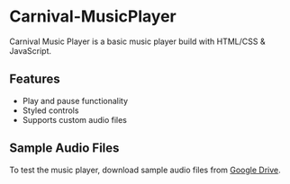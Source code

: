 # Carnival-MusicPlayer
Carnival Music Player is a basic music player build with HTML/CSS &amp; JavaScript.

## Features
- Play and pause functionality
- Styled controls
- Supports custom audio files


## Sample Audio Files
To test the music player, download sample audio files from [Google Drive](https://drive.google.com/drive/folders/11BKYS798BickYbv3X1TDtZDu3bHptIqd?usp=drive_link).


